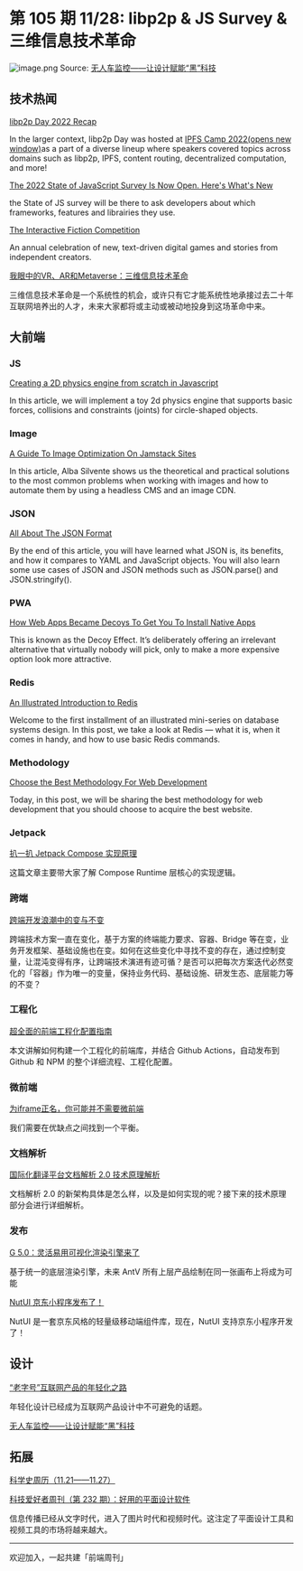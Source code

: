 # 第 105 期 11/28: libp2p & JS Survey & 三维信息技术革命
![image.png](https://cdn.nlark.com/yuque/0/2022/png/85771/1669598907746-6d2f324e-5983-4ea9-914c-6bfb2d16de9f.png#averageHue=%236e6f6d&clientId=uf65dae2d-75c9-4&crop=0&crop=0&crop=1&crop=1&from=paste&height=304&id=u017f3cad&margin=%5Bobject%20Object%5D&name=image.png&originHeight=608&originWidth=1080&originalType=binary&ratio=1&rotation=0&showTitle=false&size=236950&status=done&style=none&taskId=u5725f476-b1d3-474d-a9a9-941853ec166&title=&width=540)
Source: [无人车监控——让设计赋能“黑”科技](https://mp.weixin.qq.com/s/vepOByX0XOpRkzaULapCqA)
## 技术热闻
[libp2p Day 2022 Recap](https://blog.ipfs.tech/2022-11-22-libp2p-day-2022-recap/)

In the larger context, libp2p Day was hosted at [IPFS Camp 2022(opens new window)](https://2022.ipfs.camp/)as a part of a diverse lineup where speakers covered topics across domains such as libp2p, IPFS, content routing, decentralized computation, and more!

[The 2022 State of JavaScript Survey Is Now Open. Here's What's New](https://dev.to/sachagreif/take-the-2022-state-of-javascript-survey-5ap6)

the State of JS survey will be there to ask developers about which frameworks, features and librairies they use.

[The Interactive Fiction Competition](https://ifcomp.org/)

An annual celebration of new, text-driven digital games and stories from independent creators.

[我眼中的VR、AR和Metaverse：三维信息技术革命](https://mp.weixin.qq.com/s/y_VUQJnE5PbwMe9_T_PsxQ)

三维信息技术革命是一个系统性的机会，或许只有它才能系统性地承接过去二十年互联网培养出的人才，未来大家都将或主动或被动地投身到这场革命中来。

## 大前端
### JS
[Creating a 2D physics engine from scratch in Javascript](https://ailef.tech/2022/11/12/creating-a-2d-physics-engine-from-scratch-in-javascript/)

In this article, we will implement a toy 2d physics engine that supports basic forces, collisions and constraints (joints) for circle-shaped objects. 

### Image
[A Guide To Image Optimization On Jamstack Sites](https://www.smashingmagazine.com/2022/11/guide-image-optimization-jamstack-sites/)

In this article, Alba Silvente shows us the theoretical and practical solutions to the most common problems when working with images and how to automate them by using a headless CMS and an image CDN.

### JSON
[All About The JSON Format](https://blog.openreplay.com/all-about-the-json-format/)

By the end of this article, you will have learned what JSON is, its benefits, and how it compares to YAML and JavaScript objects. You will also learn some use cases of JSON and JSON methods such as JSON.parse() and JSON.stringify().

### PWA
[How Web Apps Became Decoys To Get You To Install Native Apps](https://itnext.io/how-web-apps-became-decoys-to-get-you-to-install-native-apps-31cc5a9c4462)

This is known as the Decoy Effect. It’s deliberately offering an irrelevant alternative that virtually nobody will pick, only to make a more expensive option look more attractive.

### Redis
[An Illustrated Introduction to Redis](https://developer.salesforce.com/blogs/2022/11/an-illustrated-introduction-to-redis)

Welcome to the first installment of an illustrated mini-series on database systems design. In this post, we take a look at Redis — what it is, when it comes in handy, and how to use basic Redis commands.

### Methodology
[Choose the Best Methodology For Web Development](https://medium.com/front-end-weekly/choose-the-best-methodology-for-web-development-af4c46e65de2)

Today, in this post, we will be sharing the best methodology for web development that you should choose to acquire the best website.

### Jetpack
[扒一扒 Jetpack Compose 实现原理](https://mp.weixin.qq.com/s/tMKJfsItVyPvs_a5OKXhUw)

这篇文章主要带大家了解 Compose Runtime 层核心的实现逻辑。

### 跨端
[跨端开发浪潮中的变与不变](https://mp.weixin.qq.com/s/Lq7XUc84Cft6dZpVcy6-8w)

跨端技术方案一直在变化，基于方案的终端能力要求、容器、Bridge 等在变，业务开发框架、基础设施也在变。如何在这些变化中寻找不变的存在，通过控制变量，让混沌变得有序，让跨端技术演进有迹可循？是否可以把每次方案迭代必然变化的「容器」作为唯一的变量，保持业务代码、基础设施、研发生态、底层能力等的不变？

### 工程化
[超全面的前端工程化配置指南](https://mp.weixin.qq.com/s/PmKsmT2rFtYqjy2XmPYhEQ)

本文讲解如何构建一个工程化的前端库，并结合 Github Actions，自动发布到 Github 和 NPM 的整个详细流程、工程化配置。

### 微前端
[为iframe正名，你可能并不需要微前端](https://mp.weixin.qq.com/s/Sp2hlxUcY45-v9nlIhEOow)

我们需要在优缺点之间找到一个平衡。

### 文档解析
[国际化翻译平台文档解析 2.0 技术原理解析](https://mp.weixin.qq.com/s/KHEBKiJYqPEzI21frY6R5w)

文档解析 2.0 的新架构具体是怎么样，以及是如何实现的呢？接下来的技术原理部分会进行详细解析。

### 发布
[G 5.0：灵活易用可视化渲染引擎来了](https://mp.weixin.qq.com/s/nqIc7XR2j-k08TKzL264kg)

基于统一的底层渲染引擎，未来 AntV 所有上层产品绘制在同一张画布上将成为可能

[NutUI 京东小程序发布了！](https://mp.weixin.qq.com/s/SqA0j774GyLG-I1DNz3Afg)

NutUI 是一套京东风格的轻量级移动端组件库，现在，NutUI 支持京东小程序开发了！

## 设计
[“老字号”互联网产品的年轻化之路](https://mp.weixin.qq.com/s/fcXlqRqCnWGG3QxM9-QxYw)

年轻化设计已经成为互联网产品设计中不可避免的话题。

[无人车监控——让设计赋能“黑”科技](https://mp.weixin.qq.com/s/vepOByX0XOpRkzaULapCqA)


## 拓展
[科学史周历（11.21——11.27）](https://mp.weixin.qq.com/s/ifXBwYexA0tgEOkq9V1bEg)


[科技爱好者周刊（第 232 期）：好用的平面设计软件](http://www.ruanyifeng.com/blog/2022/11/weekly-issue-232.html)

信息传播已经从文字时代，进入了图片时代和视频时代。这注定了平面设计工具和视频工具的市场将越来越大。

---

欢迎加入，一起共建「前端周刊」

